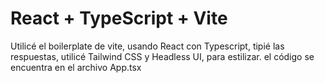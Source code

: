 # React + TypeScript + Vite

Utilicé el boilerplate de vite, usando React con Typescript,
tipié las respuestas, utilicé Tailwind CSS y Headless UI, para estilizar.
el código se encuentra en el archivo App.tsx